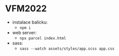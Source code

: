 # VFM2022

* instalace balicku: 
   * `npm i`
* web server: 
   * `npx parcel index.html`
* sass: 
   * `sass --watch assets/styles/app.scss app.css`
